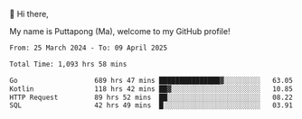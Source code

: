 👋 Hi there,

My name is Puttapong (Ma), welcome to my GitHub profile!

<!--START_SECTION:waka-->

```txt
From: 25 March 2024 - To: 09 April 2025

Total Time: 1,093 hrs 58 mins

Go                   689 hrs 47 mins ███████████████▓░░░░░░░░░   63.05 %
Kotlin               118 hrs 42 mins ██▓░░░░░░░░░░░░░░░░░░░░░░   10.85 %
HTTP Request         89 hrs 52 mins  ██░░░░░░░░░░░░░░░░░░░░░░░   08.22 %
SQL                  42 hrs 49 mins  █░░░░░░░░░░░░░░░░░░░░░░░░   03.91 %
```

<!--END_SECTION:waka-->
